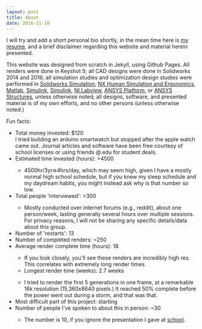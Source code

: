 ```yaml
---
layout: post
title: About
date: 2016-11-18
---
```

I will try and add a short personal bio shortly, in the mean time here is <a href="assets/rbmresume.pdf" target="_blank">my resume</a>, and a brief disclaimer regarding this website and material herein presented.

This website was designed from scratch in Jekyll, using Github Pages. All renders were done in Keyshot 5; all CAD designs were done in Solidworks 2014 and 2016; all simulation studies and optimization design studies were performed in <a href="https://www.solidworks.com/sw/products/simulation/finite-element-analysis.htm" target="_blank">Solidworks Simulation</a>, <a href="https://www.plm.automation.siemens.com/en_us/products/tecnomatix/manufacturing-simulation/human-ergonomics/index.shtml" target="_blank">NX Human Simulation and Ergonomics</a>, <a href="https://www.mathworks.com/products/matlab/" target="_blank">Matlab</a>, <a href="https://www.mathworks.com/products/simulink/" target="_blank">Simulink</a>, <a href="https://www.mathworks.com/products/simulink/" target="_blank">Simulink</a>, <a href="http://www.ni.com/labview/" target="_blank">NI Labview</a>, <a href="http://www.ansys.com/products/platform" target="_blank">ANSYS Platform</a>, or <a href="http://www.ansys.com/products/structures" target="_blank">ANSYS Structures</a>, unless otherwise noted; all designs, software, and presented material is of my own efforts, and no other persons (unless otherwise noted.) 

Fun facts:
<ul>
<li>Total money invested: $120</li> 
  <r7>I tried building an arduino smartwatch but stopped after the apple watch came out. Journal articles and software have been free courtesy   of school licenses or using friends @.edu for student deals.</r7>
<li>Estimated time invested (hours): >4500</li> 
  <ul><li>4500hr/3yr≅4hrs/day, which may seem high, given I have a mostly normal high school schedule, but if you knew my sleep schedule and my daydream habits, you might instead ask why is that number so low.</li></ul>
<li>Total people 'interviewed': >300</li>
 <ul><li>Mostly conducted over internet forums (e.g., reddit), about one person/week, lasting generally several hours over multiple sessions. For privacy reasons, I will not be sharing any specific details/data about this group.</li></ul>
<li>Number of 'restarts': 13</li>
<li>Number of completed renders: ~250</li>
<li>Average render complete time (hours): 18</li>
  <ul><li>If you look closely, you'll see these renders are incredibly high res. This correlates with extremely long render times.</li> 
<li>Longest render time (weeks): 2.7 weeks</li></ul>
 <ul><li>I tried to render the first 5 generations in one frame, at a remarkable 16k resolution (15,360x8640 pixels.) It reached 50% complete before the power went out during a storm, and that was that.</li></ul>
<li>Most difficult part of this project: starting</li>
<li>Number of people I've spoken to about this in person: ~30</li>
  <ul><li>The number is 10, if you ignore the presentation I gave at <a href="http://worldperspectivesprogram.org/symposium"   target="_blank">school</a>.</li></ul>
</ul>
